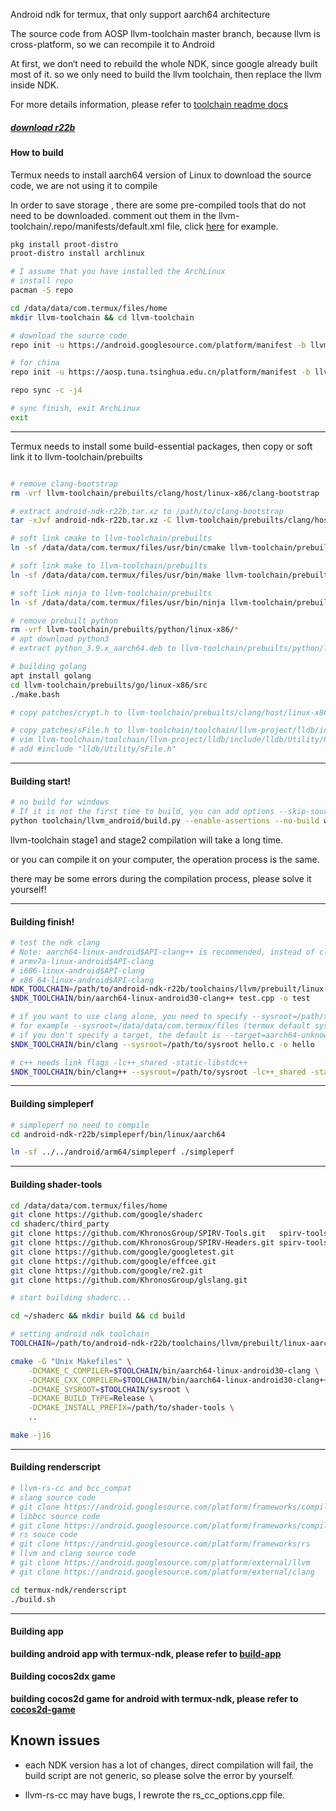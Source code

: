 Android ndk for termux, that only support aarch64 architecture

The source code from AOSP llvm-toolchain master branch, because llvm is cross-platform, so we can recompile it to Android

At first, we don‘t need to rebuild the whole NDK, since google already built most of it.
so we only need to build the llvm toolchain, then replace the llvm inside NDK.

For more details information, please refer to [toolchain readme docs](https://github.com/Lzhiyong/termux-ndk/tree/master/docs)

##### [download r22b](https://github.com/Lzhiyong/termux-ndk/releases)

####  How to build

Termux needs to install aarch64 version of Linux to download the source code, we are not using it to compile

In order to save storage , there are some pre-compiled tools that do not need to be downloaded. 
comment out them in the llvm-toolchain/.repo/manifests/default.xml file, click [here](https://github.com/Lzhiyong/termux-ndk/blob/master/patches/default.xml.patch) for example.

```bash
pkg install proot-distro
proot-distro install archlinux

# I assume that you have installed the ArchLinux
# install repo
pacman -S repo 

cd /data/data/com.termux/files/home 
mkdir llvm-toolchain && cd llvm-toolchain

# download the source code
repo init -u https://android.googlesource.com/platform/manifest -b llvm-toolchain

# for china
repo init -u https://aosp.tuna.tsinghua.edu.cn/platform/manifest -b llvm-toolchain

repo sync -c -j4

# sync finish, exit ArchLinux
exit

```
 ****

Termux needs to install some build-essential packages, then copy or soft link it to llvm-toolchain/prebuilts

```bash

# remove clang-bootstrap 
rm -vrf llvm-toolchain/prebuilts/clang/host/linux-x86/clang-bootstrap

# extract android-ndk-r22b.tar.xz to /path/to/clang-bootstrap
tar -xJvf android-ndk-r22b.tar.xz -C llvm-toolchain/prebuilts/clang/host/linux-x86/clang-bootstrap

# soft link cmake to llvm-toolchain/prebuilts
ln -sf /data/data/com.termux/files/usr/bin/cmake llvm-toolchain/prebuilts/cmake/linux-x86/bin/cmake

# soft link make to llvm-toolchain/prebuilts
ln -sf /data/data/com.termux/files/usr/bin/make llvm-toolchain/prebuilts/build-tools/linux-x86/bin/make

# soft link ninja to llvm-toolchain/prebuilts
ln -sf /data/data/com.termux/files/usr/bin/ninja llvm-toolchain/prebuilts/build-tools/linux-x86/bin/ninja

# remove prebuilt python
rm -vrf llvm-toolchain/prebuilts/python/linux-x86/*
# apt download python3
# extract python_3.9.x_aarch64.deb to llvm-toolchain/prebuilts/python/linux-x86

# building golang
apt install golang
cd llvm-toolchain/prebuilts/go/linux-x86/src
./make.bash

# copy patches/crypt.h to llvm-toolchain/prebuilts/clang/host/linux-x86/clang-bootstrap/sysroot/usr/include

# copy patches/sFile.h to llvm-toolchain/toolchain/llvm-project/lldb/include/lldb/Utility
# vim llvm-toolchain/toolchain/llvm-project/lldb/include/lldb/Utility/ReproducerInstrumentation.h
# add #include "lldb/Utility/sFile.h"

```

 **** 
####  Building start!

```bash
# no build for windows
# If it is not the first time to build, you can add options --skip-source-setup to save time
python toolchain/llvm_android/build.py --enable-assertions --no-build windows
```

llvm-toolchain stage1 and stage2 compilation will take a long time.

or you can compile it on your computer, the operation process is the same.

there may be some errors during the compilation process, please solve it yourself!

 **** 
 
#### Building finish!
```bash
# test the ndk clang
# Note: aarch64-linux-android$API-clang++ is recommended, instead of clang alone
# armv7a-linux-android$API-clang
# i686-linux-android$API-clang
# x86_64-linux-android$API-clang
NDK_TOOLCHAIN=/path/to/android-ndk-r22b/toolchains/llvm/prebuilt/linux-aarch64
$NDK_TOOLCHAIN/bin/aarch64-linux-android30-clang++ test.cpp -o test

# if you want to use clang alone, you need to specify --sysroot=/path/to/sysroot
# for example --sysroot=/data/data/com.termux/files (termux default sysroot)
# if you don't specify a target, the default is --target=aarch64-unknown-linux-android
$NDK_TOOLCHAIN/bin/clang --sysroot=/path/to/sysroot hello.c -o hello

# c++ needs link flags -lc++_shared -static-libstdc++
$NDK_TOOLCHAIN/bin/clang++ --sysroot=/path/to/sysroot -lc++_shared -static-libstdc++ hello.cpp -o hello
```
 **** 
 
#### Building simpleperf
```bash
# simpleperf no need to compile
cd android-ndk-r22b/simpleperf/bin/linux/aarch64

ln -sf ../../android/arm64/simpleperf ./simpleperf

```

 **** 
#### Building shader-tools
```bash
cd /data/data/com.termux/files/home
git clone https://github.com/google/shaderc
cd shaderc/third_party
git clone https://github.com/KhronosGroup/SPIRV-Tools.git   spirv-tools
git clone https://github.com/KhronosGroup/SPIRV-Headers.git spirv-tools/external/spirv-headers
git clone https://github.com/google/googletest.git
git clone https://github.com/google/effcee.git
git clone https://github.com/google/re2.git
git clone https://github.com/KhronosGroup/glslang.git

# start building shaderc...

cd ~/shaderc && mkdir build && cd build

# setting android ndk toolchain
TOOLCHAIN=/path/to/android-ndk-r22b/toolchains/llvm/prebuilt/linux-aarch64

cmake -G "Unix Makefiles" \
    -DCMAKE_C_COMPILER=$TOOLCHAIN/bin/aarch64-linux-android30-clang \
    -DCMAKE_CXX_COMPILER=$TOOLCHAIN/bin/aarch64-linux-android30-clang++ \
    -DCMAKE_SYSROOT=$TOOLCHAIN/sysroot \
    -DCMAKE_BUILD_TYPE=Release \
    -DCMAKE_INSTALL_PREFIX=/path/to/shader-tools \
    ..

make -j16
```

 **** 
#### Building renderscript 

```bash
# llvm-rs-cc and bcc_compat
# slang source code
# git clone https://android.googlesource.com/platform/frameworks/compile/slang
# libbcc source code
# git clone https://android.googlesource.com/platform/frameworks/compile/libbcc
# rs souce code
# git clone https://android.googlesource.com/platform/frameworks/rs
# llvm and clang source code
# git clone https://android.googlesource.com/platform/external/llvm
# git clone https://android.googlesource.com/platform/external/clang

cd termux-ndk/renderscript
./build.sh

```
 **** 

#### Building app
**building android app with termux-ndk, please refer to [build-app](https://github.com/Lzhiyong/termux-ndk/tree/master/build-app)**


#### Building cocos2dx game
**building cocos2d game for android with termux-ndk, please refer to [cocos2d-game](https://github.com/Lzhiyong/termux-ndk/tree/master/cocos2d-game)**

## Known issues

* each NDK version has a lot of changes, direct compilation will fail, 
the build script are not generic, so please solve the error by yourself.

* llvm-rs-cc may have bugs, I rewrote the rs_cc_options.cpp file.